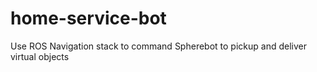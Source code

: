 # home-service-bot
Use ROS Navigation stack to command Spherebot to pickup and deliver virtual objects
